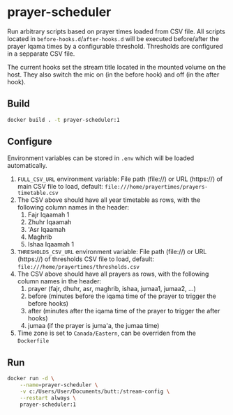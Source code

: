 # prayer-scheduler

Run arbitrary scripts based on prayer times loaded from CSV file.
All scripts located in `before-hooks.d`/`after-hooks.d` will be executed
before/after the prayer Iqama times by a configurable threshold.
Thresholds are configured in a sepparate CSV file.

The current hooks set the stream title located in the mounted volume on the host.
They also switch the mic on (in the before hook) and off (in the after hook).

## Build

```bash
docker build . -t prayer-scheduler:1
```

## Configure

Environment variables can be stored in `.env` which will be loaded automatically.

1. `FULL_CSV_URL` environment variable: File path (file://) or URL (https://) of main CSV file to load,
default: `file:///home/prayertimes/prayers-timetable.csv`
1. The CSV above should have all year timetable as rows, with the following column names in the header:
    1. Fajr Iqaamah 1
    1. Zhuhr Iqaamah
    1. 'Asr Iqaamah
    1. Maghrib
    1. Ishaa Iqaamah 1
1. `THRESHOLDS_CSV_URL` environment variable: File path (file://) or URL (https://)  of thresholds CSV file to load,
default: `file:///home/prayertimes/thresholds.csv`
1. The CSV above should have all prayers as rows, with the following column names in the header:
    1. prayer (fajr, dhuhr, asr, maghrib, ishaa, jumaa1, jumaa2, ...)
    1. before (minutes before the iqama time of the prayer to trigger the before hooks)
    1. after (minutes after the iqama time of the prayer to trigger the after hooks)
    1. jumaa (if the prayer is juma'a, the jumaa time)
1. Time zone is set to `Canada/Eastern`, can be overriden from the `Dockerfile`

## Run

```bash
docker run -d \
    --name=prayer-scheduler \
    -v c:/Users/User/Documents/butt:/stream-config \
    --restart always \
    prayer-scheduler:1
```
